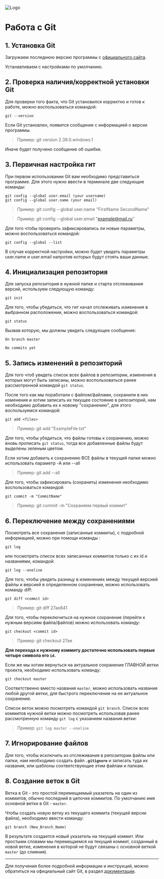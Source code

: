 ![Logo](TestGitPic.png)
# Работа с Git
## 1. Установка Git
Загружаем последнюю версию программы с [официального сайта](https://git-scm.com/downloads).

Устанавливаем с настройками по умолчанию.
## 2. Проверка наличия/корректной установки Git
Для проверки того факта, что Git установился корректно и готов к работе, можно воспользоваться командой:
```
git --version
```

Если Git установлен, появится сообщение с информацией о версии программы. 
>Пример: git version 2.39.0.windows.1

Иначе будет получено сообщение об ошибке.
## 3. Первичная настройка гит
При первом использовании Git вам необходимо представиться программе. Для этого нужно ввести в терминале две следующие команды:
```
git config --global user.email (your username)
git config --global user.name (your email)
```
>Пример: git config --global user.name "FirstName SecondName"

>Пример: git config --global user.email "example@mail.ru"

Для того чтобы проверить зафиксировались ли новые параметры, можно воспользоваться командой:
```
git config --global --list
```
В случае корректной настройки, можно будет увидеть параметры user.name и user.email напротив которых будут стоять ваши данные.
## 4. Инициализация репозитория
Для запуска репозитория в нужной папке и старта отслеживания версий, используем следующую команду: 
```
git init
```
Для того, чтобы убедиться, что гит начал отслеживать изменения в выбранном расположении, можно воспользоваться командой: 
```
git status
```
Вызвав которую, мы должны увидеть следующее сообщение:

`On branch master`

`No commits yet`
## 5. Запись изменений в репозиторий
Для того чтоб увидеть список всех файлов в репозитории, изменения в которых могут быть записаны, можно воспользоваться ранее рассмотренной командой `git status`.

После того как мы поработали с файлом/файлами, сохранили в них изменения и хотим записать их текущее состояние в репозиторий, нам необходимо добавить их к новому "сохранению", для этого воспользуемся командой:
```
git add <files>
```
>Пример: git add "ExampleFile.txt"

Для того, чтобы убедиться, что файлы готовы к сохранению, можно вновь прописать `git status`, тогда все добавленные файлы будут выделены зеленым цветом. 

Если хотим добавить к сохранению ВСЕ файлы в текущей папке можно использовать параметр -A или --all
>Пример: git add --all

Для того, чтобы зафиксировать (сохранить) изменения необходимо воспользоваться командой: 
```
git commit -m "CommitName"
```
>Пример: git commit -m "Сохраняем первый коммит"
## 6. Переключение между сохранениями
Посмотреть все сохранения (записанные коммиты), с подробной информацией, можно при помощи команды :
```
git log
```
или посмотреть список всех записанных коммитов только с их id и названиями, командой:
```
git log --oneline
```
Для того, чтобы увидеть разницу в изменениях между текущей версией файлы и версией в определенном сохранении, можно использовать команду diff:
```
git diff <commit id>
```
>Пример: git diff 27ae841

Для того, чтобы переключиться на нужное сохранение (перейти к нужным версиям файла/файлов) можно использовать команду: 
```
git checkout <commit id>
```

>Пример: git checkout 27ae

**Для перехода к нужному коммиту достаточно использовать первые четыре символа его `id`.**

Если же мы хотим вернуться на актуальное сохранение ГЛАВНОЙ ветки проекта, необходимо использовать команду:
```
git checkout master
```
Соответственно вместо названия `master`, можно использовать название любой другой ветки, для быстрого переключение на ее актуальное сохранение. 

Список веток можно посмотреть командой `git branch`. Список всех коммитов нужной ветки можно посмотреть использовав ранее рассмотренную команду `git log` с указанием названия ветки:
>Пример: `git log master --oneline`
## 7. Игнорирование файлов
Для того, чтобы исключить из отслеживания в репозитории файлы или папки, нам необходимо создать файл **`.gitignore`** и записать туда их названия, или шаблоны соответствующие этим файлам и папкам.

## 8. Создание веток в Git
Ветка в Git - это простой перемещаемый указатель на один из коммитов, обычно последний в цепочке коммитов.
По умолчанию имя основной ветки в Git - `master`.

Чтобы создать новую ветку из текущего коммита (текущей версии файла), необходимо ввести команду:
```
git branch (New_Branch_Name)
```
В результате создается новый указатель на текущий коммит. Или простыми словами мы перемещаемся на текущий коммит, созданный в новой ветке, изменения в которой не будут связаны с основной веткой `master` (до слияния).

***
Для получения более подробной информации и инструкций, можно обратиться на официальный сайт Git, в раздел [документации](https://git-scm.com/doc).

